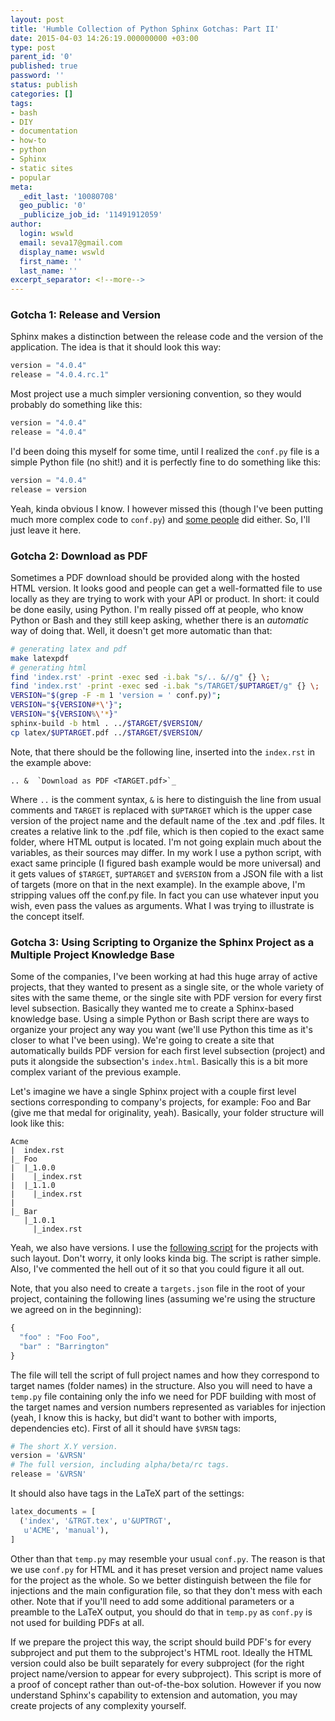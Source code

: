 ```yaml
---
layout: post
title: 'Humble Collection of Python Sphinx Gotchas: Part II'
date: 2015-04-03 14:26:19.000000000 +03:00
type: post
parent_id: '0'
published: true
password: ''
status: publish
categories: []
tags:
- bash
- DIY
- documentation
- how-to
- python
- Sphinx
- static sites
- popular
meta:
  _edit_last: '10080708'
  geo_public: '0'
  _publicize_job_id: '11491912059'
author:
  login: wswld
  email: seva17@gmail.com
  display_name: wswld
  first_name: ''
  last_name: ''
excerpt_separator: <!--more-->
---
```

### Gotcha 1: Release and Version

Sphinx makes a distinction between the release code and the version of the 
application. The idea is that it should look this way:

<!--more-->

``` python
version = "4.0.4"
release = "4.0.4.rc.1"
```

Most project use a much simpler versioning convention, so they would probably 
do something like this:

``` python
version = "4.0.4"
release = "4.0.4"
```

I'd been doing this myself for some time, until I realized the `conf.py` file 
is a simple Python file (no shit!) and it is perfectly fine to do something 
like this:

``` python
version = "4.0.4"
release = version
```

Yeah, kinda obvious I know. I however missed this (though I've been putting 
much more complex code to `conf.py`) and [some people](
http://stackoverflow.com/questions/23470010/sphinx-does-not-change-version-number/23910848#23910848) 
did either. So, I'll just leave it here.

### Gotcha 2: Download as PDF

Sometimes a PDF download should be provided along with the hosted HTML version. 
It looks good and people can get a well-formatted file to use locally as they 
are trying to work with your API or product. In short: it could be done easily, 
using Python. I'm really pissed off at people, who know Python or Bash and they 
still keep asking, whether there is an *automatic* way of doing that. Well, it 
doesn't get more automatic than that:

``` sh
# generating latex and pdf
make latexpdf
# generating html
find 'index.rst' -print -exec sed -i.bak "s/.. &//g" {} \;
find 'index.rst' -print -exec sed -i.bak "s/TARGET/$UPTARGET/g" {} \;
VERSION="$(grep -F -m 1 'version = ' conf.py)";
VERSION="${VERSION#*\'}";
VERSION="${VERSION%\'*}"
sphinx-build -b html . ../$TARGET/$VERSION/
cp latex/$UPTARGET.pdf ../$TARGET/$VERSION/
```

Note, that there should be the following line, inserted into the `index.rst` in 
the example above:

```
.. &  `Download as PDF <TARGET.pdf>`_
```

Where `..` is the comment syntax, `&` is here to distinguish the line from 
usual comments and `TARGET` is replaced with `$UPTARGET` which is the upper 
case version of the project name and the default name of the .tex and .pdf 
files. It creates a relative link to the .pdf file, which is then copied to the 
exact same folder, where HTML output is located. I'm not going explain much 
about the variables, as their sources may differ. In my work I use a python 
script, with exact same principle (I figured bash example would be more 
universal) and it gets values of `$TARGET`, `$UPTARGET` and `$VERSION` from a 
JSON file with a list of targets (more on that in the next example). In the 
example above, I'm stripping values off the conf.py file. In fact you can use 
whatever input you wish, even pass the values as arguments. What I was trying 
to illustrate is the concept itself.

### Gotcha 3: Using Scripting to Organize the Sphinx Project as a Multiple Project Knowledge Base

Some of the companies, I've been working at had this huge array of active 
projects, that they wanted to present as a single site, or the whole variety of 
sites with the same theme, or the single site with PDF version for every first 
level subsection. Basically they wanted me to create a Sphinx-based knowledge 
base. Using a simple Python or Bash script there are ways to organize your 
project any way you want (we'll use Python this time as it's closer to what 
I've been using). We're going to create a site that automatically builds PDF 
version for each first level subsection (project) and puts it alongside the 
subsection's `index.html`. Basically this is a bit more complex variant of the 
previous example. 

Let's imagine we have a single Sphinx project with a couple first level 
sections corresponding to company's projects, for example: Foo and Bar (give me 
that medal for originality, yeah). Basically, your folder structure will look 
like this:

```
Acme
|  index.rst
|_ Foo
|  |_1.0.0
|    |_index.rst
|  |_1.1.0
|    |_index.rst
|
|_ Bar
   |_1.0.1
     |_index.rst
```

Yeah, we also have versions. I use the [following script](
https://gist.github.com/wswld/aa35821b2d76fba73cc1) for the projects with such 
layout. Don't worry, it only looks kinda big. The script is rather simple. 
Also, I've commented the hell out of it so that you could figure it all out. 

Note, that you also need to create a `targets.json` file in the root of your 
project, containing the following lines (assuming we're using the structure we 
agreed on in the beginning):

``` js
{
  "foo" : "Foo Foo",
  "bar" : "Barrington"
}
```

The file will tell the script of full project names and how they correspond to 
target names (folder names) in the structure. Also you will need to have a 
`temp.py` file containing only the info we need for PDF building with most of 
the target names and version numbers represented as variables for injection 
(yeah, I know this is hacky, but did't want to bother with imports, 
dependencies etc). First of all it should have `$VRSN` tags:

``` python
# The short X.Y version.
version = '&VRSN'
# The full version, including alpha/beta/rc tags.
release = '&VRSN'
```

It should also have tags in the LaTeX part of the settings:

``` python
latex_documents = [
  ('index', '&TRGT.tex', u'&UPTRGT',
   u'ACME', 'manual'),
]
```

Other than that `temp.py` may resemble your usual `conf.py`. The reason is that 
we use `conf.py` for HTML and it has preset version and project name values for 
the project as the whole. So we better distinguish between the file for 
injections and the main configuration file, so that they don't mess with each 
other. Note that if you'll need to add some additional parameters or a preamble 
to the LaTeX output, you should do that in `temp.py` as `conf.py` is not used 
for building PDFs at all.

If we prepare the project this way, the script should build PDF's for every 
subproject and put them to the subproject's HTML root. Ideally the HTML version 
could also be built separately for every subproject (for the right project 
name/version to appear for every subproject). This script is more of a proof of 
concept rather than out-of-the-box solution. However if you now understand 
Sphinx's capability to extension and automation, you may create projects of any 
complexity yourself.
